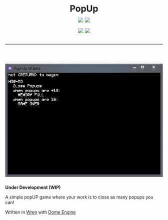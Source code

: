<h1 align="center">
  PopUp<br>
  <img src="https://img.shields.io/badge/Code_Size-3.6 KB-blue.svg?style=for-the-badge">
  <img src="https://shields.io/tokei/lines/github/whmsft/popup?style=for-the-badge">
  <br>
  <a href="https://wren.io"> <img src="https://img.shields.io/badge/Written%20in-wren-grey.svg?style=for-the-badge"></a>
  <a href="https://domeengine.com"> <img src="https://img.shields.io/badge/Made%20with-dome-8d3cff.svg?style=for-the-badge"> </a>
  
  <br>
    <hr>
    <br
  </br>
  <img src="./play.gif">
</h1>

**Under Development (WIP)**

A simple popUP game where your work is to close as many popups you can!

Written in [Wren](https://wren.io) with [Dome Engine](https://domeengine.com)


